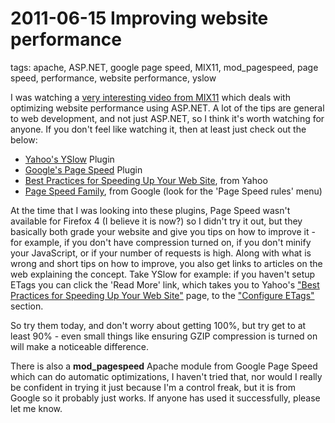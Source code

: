 # 2011-06-15 Improving website performance

tags: apache, ASP.NET, google page speed, MIX11, mod_pagespeed, page speed, performance, website performance, yslow

I was watching a [very interesting video from MIX11](https://channel9.msdn.com/Events/MIX/MIX11/FRM04) which deals with optimizing website performance using ASP.NET. A lot of the tips are general to web development, and not just ASP.NET, so I think it's worth watching for anyone. If you don't feel like watching it, then at least just check out the below:
- [Yahoo's YSlow](https://developer.yahoo.com/yslow/) Plugin
- [Google's Page Speed](https://code.google.com/speed/page-speed/) Plugin
- [Best Practices for Speeding Up Your Web Site](https://developer.yahoo.com/performance/rules.html), from Yahoo
- [Page Speed Family](https://code.google.com/speed/page-speed/docs/overview.html), from Google (look for the 'Page Speed rules' menu)

At the time that I was looking into these plugins, Page Speed wasn't available for Firefox 4 (I believe it is now?) so I didn't try it out, but they basically both grade your website and give you tips on how to improve it - for example, if you don't have compression turned on, if you don't minify your JavaScript, or if your number of requests is high. Along with what is wrong and short tips on how to improve, you also get links to articles on the web explaining the concept. Take YSlow for example: if you haven't setup ETags you can click the 'Read More' link, which takes you to Yahoo's ["Best Practices for Speeding Up Your Web Site"](https://developer.yahoo.com/performance/rules.html) page, to the ["Configure ETags"](https://developer.yahoo.com/performance/rules.html#etags) section.

So try them today, and don't worry about getting 100%, but try get to at least 90% - even small things like ensuring GZIP compression is turned on will make a noticeable difference.

There is also a <b>mod_pagespeed</b> Apache module from Google Page Speed which can do automatic optimizations, I haven't tried that, nor would I really be confident in trying it just because I'm a control freak, but it is from Google so it probably just works. If anyone has used it successfully, please let me know.
